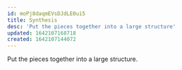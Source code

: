 ```yaml
---
id: moPj8daqmEVsDJdLE0ui5
title: Synthesis
desc: 'Put the pieces together into a large structure'
updated: 1642107168718
created: 1642107144072
---
```


Put the pieces together into a large structure.